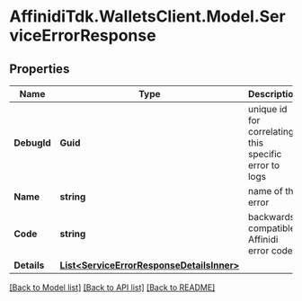 # AffinidiTdk.WalletsClient.Model.ServiceErrorResponse

## Properties

Name | Type | Description | Notes
------------ | ------------- | ------------- | -------------
**DebugId** | **Guid** | unique id for correlating this specific error to logs | 
**Name** | **string** | name of the error | 
**Code** | **string** | backwards compatible Affinidi error code | 
**Details** | [**List&lt;ServiceErrorResponseDetailsInner&gt;**](ServiceErrorResponseDetailsInner.md) |  | [optional] 

[[Back to Model list]](../README.md#documentation-for-models) [[Back to API list]](../README.md#documentation-for-api-endpoints) [[Back to README]](../README.md)

